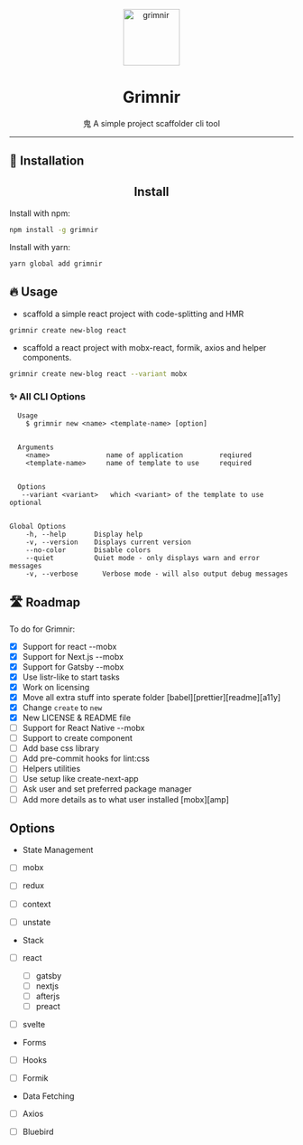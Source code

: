<p align="center">
  <img src="https://emojipedia-us.s3.dualstack.us-west-1.amazonaws.com/thumbs/120/emojidex/112/ghost_1f47b.png" width="100" height="100" alt="grimnir">
</p>
<h1 align="center">Grimnir</h1>
<p align="center"> ⿁ A simple project scaffolder cli tool</p>

---

## 🔧 Installation

<h2 align="center">Install</h2>

Install with npm:

```bash
npm install -g grimnir
```

Install with yarn:

```bash
yarn global add grimnir
```

## 🔥 Usage

- scaffold a simple react project with code-splitting and HMR

```bash
grimnir create new-blog react
```

- scaffold a react project with mobx-react, formik, axios and helper components.

```bash
grimnir create new-blog react --variant mobx
```

### ✨ All CLI Options

```
  Usage
    $ grimnir new <name> <template-name> [option]


  Arguments
    <name>              name of application         reqiured
    <template-name>     name of template to use     required


  Options
   --variant <variant>   which <variant> of the template to use   optional


Global Options
    -h, --help       Display help
    -v, --version    Displays current version
    --no-color       Disable colors
    --quiet          Quiet mode - only displays warn and error messages
    -v, --verbose      Verbose mode - will also output debug messages
```

## 🛣 Roadmap

To do for Grimnir:

- [x] Support for react --mobx
- [x] Support for Next.js --mobx
- [x] Support for Gatsby --mobx
- [x] Use listr-like to start tasks
- [x] Work on licensing
- [x] Move all extra stuff into sperate folder [babel][prettier][readme][a11y]
- [x] Change `create` to `new`
- [x] New LICENSE & README file
- [ ] Support for React Native --mobx
- [ ] Support to create component
- [ ] Add base css library
- [ ] Add pre-commit hooks for lint:css
- [ ] Helpers utilities
- [ ] Use setup like create-next-app
- [ ] Ask user and set preferred package manager
- [ ] Add more details as to what user installed [mobx][amp]

## Options
-  State Management
 - [ ] mobx
 - [ ] redux
 - [ ] context
 - [ ] unstate


- Stack
 - [ ] react 
   - [ ] gatsby
   - [ ] nextjs 
   - [ ] afterjs
   - [ ] preact

  - [ ] svelte  


- Forms
 - [ ] Hooks
 - [ ] Formik


- Data Fetching
 - [ ] Axios
 - [ ] Bluebird
  